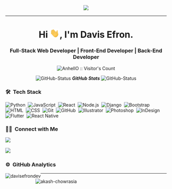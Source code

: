<p align="center">
  <img src="https://raw.githubusercontent.com/halfrost/halfrost/master/icons/header_.png" height="200"/>
</p>
<hr>
<h1 align="center">Hi <img src="https://raw.githubusercontent.com/ABSphreak/ABSphreak/master/gifs/Hi.gif" width="30px">, I'm Davis Efron.</h1>
<h3 align="center">Full-Stack Web Developer | Front-End Developer | Back-End Developer</h3>
<p align="center">
<img src="https://profile-counter.glitch.me/{davisefrondev}/count.svg" alt="AnhellO :: Visitor's Count" />
</p>

<p align="center">
 <img src="https://media.giphy.com/media/8UHRm5oY4k4FDxq5QG/giphy.gif" width="30px" alt="GitHub-Status"/>&nbsp;<i><b>GitHub Stats</b></i>
 <img src="https://media.giphy.com/media/8UHRm5oY4k4FDxq5QG/giphy.gif" width="30px" alt="GitHub-Status"/>
</p>


### 🛠 &nbsp;Tech Stack

![Python](https://img.shields.io/badge/-Python-05122A?style=flat&logo=python)&nbsp;
![JavaScript](https://img.shields.io/badge/-JavaScript-05122A?style=flat&logo=javascript)&nbsp;
![React](https://img.shields.io/badge/-React-05122A?style=flat&logo=react)&nbsp;
![Node.js](https://img.shields.io/badge/-Node.js-05122A?style=flat&logo=node.js)&nbsp;
![Django](https://img.shields.io/badge/-Django-05122A?style=flat&logo=django&logoColor=092E20)&nbsp;
![Bootstrap](https://img.shields.io/badge/-Bootstrap-05122A?style=flat&logo=bootstrap&logoColor=563D7C)\
![HTML](https://img.shields.io/badge/-HTML-05122A?style=flat&logo=HTML5)&nbsp;
![CSS](https://img.shields.io/badge/-CSS-05122A?style=flat&logo=CSS3&logoColor=1572B6)&nbsp;
![Git](https://img.shields.io/badge/-Git-05122A?style=flat&logo=git)&nbsp;
![GitHub](https://img.shields.io/badge/-GitHub-05122A?style=flat&logo=github)&nbsp;
![Illustrator](https://img.shields.io/badge/-Illustrator-05122A?style=flat&logo=adobe-illustrator)&nbsp;
![Photoshop](https://img.shields.io/badge/-Photoshop-05122A?style=flat&logo=adobe-photoshop)&nbsp;
![InDesign](https://img.shields.io/badge/-InDesign-05122A?style=flat&logo=adobe-indesign)&nbsp;
![Flutter](https://img.shields.io/badge/-Flutter-05122A?style=flat&logo=flutter)&nbsp;
![React Native](https://img.shields.io/badge/-React%20Native-05122A?style=flat&logo=react-native)&nbsp;




### 🤝🏻 &nbsp;Connect with Me

<a href="https://davisefrondev.github.io/davisefrondev-blog/" target="_blank"><img src="https://img.shields.io/badge/-davisefrondev.github.io/davisefrondev-blog-3423A6?style=flat&logo=Google-Chrome&logoColor=white"/></a>
<!-- <a href="https://www.linkedin.com/in/davisefrondev/" target="_blank"><img src="https://img.shields.io/badge/-Obasi%20Godstime%20-0077B5?style=flat&logo=Linkedin&logoColor=white"/></a> -->
<a href="mailto:davisefron6@gmail.com"><img src="https://img.shields.io/badge/-davisefron6@gmail.com-D14836?style=flat&logo=Gmail&logoColor=white"/></a>


### ⚙️ &nbsp;GitHub Analytics

<p>
<img align="left" src="https://github-readme-stats.vercel.app/api/top-langs?username=davisefrondev&show_icons=true&locale=en&layout=compact" alt="davisefrondev" />
<img align="right" src="https://github-readme-stats.vercel.app/api?username=davisefrondev&show_icons=true&locale=en" alt="akash-chowrasia" width="410" />
</p>



<hr>